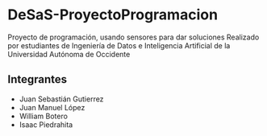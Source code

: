 # DeSaS-ProyectoProgramacion
 Proyecto de programación, usando sensores para dar soluciones
Realizado por estudiantes de Ingeniería de Datos e Inteligencia Artificial de la Universidad Autónoma de Occidente
## Integrantes
- Juan Sebastián Gutierrez
- Juan Manuel López 
- William Botero 
- Isaac Piedrahita
